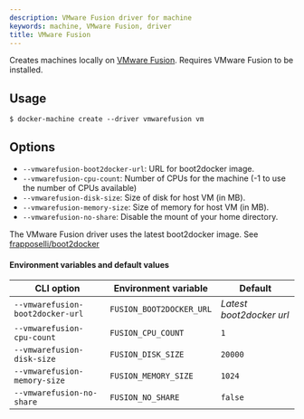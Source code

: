 ```yaml
---
description: VMware Fusion driver for machine
keywords: machine, VMware Fusion, driver
title: VMware Fusion
---
```

Creates machines locally on [VMware Fusion](http://www.vmware.com/products/fusion). Requires VMware Fusion to be installed.

## Usage

    $ docker-machine create --driver vmwarefusion vm
    

## Options

- `--vmwarefusion-boot2docker-url`: URL for boot2docker image.
- `--vmwarefusion-cpu-count`: Number of CPUs for the machine (-1 to use the number of CPUs available)
- `--vmwarefusion-disk-size`: Size of disk for host VM (in MB).
- `--vmwarefusion-memory-size`: Size of memory for host VM (in MB).
- `--vmwarefusion-no-share`: Disable the mount of your home directory.

The VMware Fusion driver uses the latest boot2docker image. See [frapposelli/boot2docker](https://github.com/frapposelli/boot2docker/tree/vmware-64bit)

#### Environment variables and default values

| CLI option                       | Environment variable     | Default                  |
| -------------------------------- | ------------------------ | ------------------------ |
| `--vmwarefusion-boot2docker-url` | `FUSION_BOOT2DOCKER_URL` | *Latest boot2docker url* |
| `--vmwarefusion-cpu-count`       | `FUSION_CPU_COUNT`       | `1`                      |
| `--vmwarefusion-disk-size`       | `FUSION_DISK_SIZE`       | `20000`                  |
| `--vmwarefusion-memory-size`     | `FUSION_MEMORY_SIZE`     | `1024`                   |
| `--vmwarefusion-no-share`        | `FUSION_NO_SHARE`        | `false`                  |